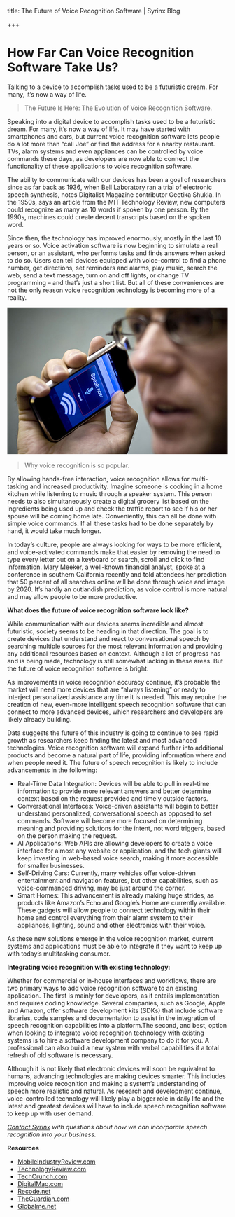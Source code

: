 title: The Future of Voice Recognition Software | Syrinx Blog

+++

# How Far Can Voice Recognition Software Take Us?
Talking to a device to accomplish tasks used to be a futuristic dream. For many, it’s now a way of life.

> The Future Is Here: The Evolution of Voice Recognition Software. 

Speaking into a digital device to accomplish tasks used to be a futuristic dream. For many, it’s now a way of life. It may have started with smartphones and cars, but current voice recognition software lets people do a lot more than “call Joe” or find the address for a nearby restaurant. TVs, alarm systems and even appliances can be controlled by voice commands these days, as developers are now able to connect the functionality of these applications to voice recognition software.

The ability to communicate with our devices has been a goal of researchers since as far back as 1936, when Bell Laboratory ran a trial of electronic speech synthesis, notes Digitalist Magazine contributor Geetika Shukla. In the 1950s, says an article from the MIT Technology Review, new computers could recognize as many as 10 words if spoken by one person. By the 1990s, machines could create decent transcripts based on the spoken word.

Since then, the technology has improved enormously, mostly in the last 10 years or so. Voice activation software is now beginning to simulate a real person, or an assistant, who performs tasks and finds answers when asked to do so. Users can tell devices equipped with voice-control to find a phone number, get directions, set reminders and alarms, play music, search the web, send a text message, turn on and off lights, or change TV programming – and that’s just a short list. But all of these conveniences are not the only reason voice recognition technology is becoming more of a reality.

![](/assets/img/blog/The-future-of-voice-recongnition-software.jpeg)

> Why voice recognition is so popular.

By allowing hands-free interaction, voice recognition allows for multi-tasking and increased productivity. Imagine someone is cooking in a home kitchen while listening to music through a speaker system. This person needs to also simultaneously create a digital grocery list based on the ingredients being used up and check the traffic report to see if his or her spouse will be coming home late. Conveniently, this can all be done with simple voice commands. If all these tasks had to be done separately by hand, it would take much longer.

In today’s culture, people are always looking for ways to be more efficient, and voice-activated commands make that easier by removing the need to type every letter out on a keyboard or search, scroll and click to find information. Mary Meeker, a well-known financial analyst, spoke at a conference in southern California recently and told attendees her prediction that 50 percent of all searches online will be done through voice and image by 2020. It’s hardly an outlandish prediction, as voice control is more natural and may allow people to be more productive.

**What does the future of voice recognition software look like?**

While communication with our devices seems incredible and almost futuristic, society seems to be heading in that direction. The goal is to create devices that understand and react to conversational speech by searching multiple sources for the most relevant information and providing any additional resources based on context. Although a lot of progress has and is being made, technology is still somewhat lacking in these areas. But the future of voice recognition software is bright.

As improvements in voice recognition accuracy continue, it’s probable the market will need more devices that are “always listening” or ready to interject personalized assistance any time it is needed. This may require the creation of new, even-more intelligent speech recognition software that can connect to more advanced devices, which researchers and developers are likely already building.

Data suggests the future of this industry is going to continue to see rapid growth as researchers keep finding the latest and most advanced technologies. Voice recognition software will expand further into additional products and become a natural part of life, providing information where and when people need it. The future of speech recognition is likely to include advancements in the following:

- Real-Time Data Integration: Devices will be able to pull in real-time information to provide more relevant answers and better determine context based on the request provided and timely outside factors.
- Conversational Interfaces: Voice-driven assistants will begin to better understand personalized, conversational speech as opposed to set commands. Software will become more focused on determining meaning and providing solutions for the intent, not word triggers, based on the person making the request.
- AI Applications: Web APIs are allowing developers to create a voice interface for almost any website or application, and the tech giants will keep investing in web-based voice search, making it more accessible for smaller businesses.
- Self-Driving Cars: Currently, many vehicles offer voice-driven entertainment and navigation features, but other capabilities, such as voice-commanded driving, may be just around the corner.
- Smart Homes: This advancement is already making huge strides, as products like Amazon’s Echo and Google’s Home are currently available. These gadgets will allow people to connect technology within their home and control everything from their alarm system to their appliances, lighting, sound and other electronics with their voice.

As these new solutions emerge in the voice recognition market, current systems and applications must be able to integrate if they want to keep up with today’s multitasking consumer.

**Integrating voice recognition with existing technology:**

Whether for commercial or in-house interfaces and workflows, there are two primary ways to add voice recognition software to an existing application. The first is mainly for developers, as it entails implementation and requires coding knowledge. Several companies, such as Google, Apple and Amazon, offer software development kits (SDKs) that include software libraries, code samples and documentation to assist in the integration of speech recognition capabilities into a platform.The second, and best, option when looking to integrate voice recognition technology with existing systems is to hire a software development company to do it for you. A professional can also build a new system with verbal capabilities if a total refresh of old software is necessary.

Although it is not likely that electronic devices will soon be equivalent to humans, advancing technologies are making devices smarter. This includes improving voice recognition and making a system’s understanding of speech more realistic and natural. As research and development continue, voice-controlled technology will likely play a bigger role in daily life and the latest and greatest devices will have to include speech recognition software to keep up with user demand.

*[Contact Syrinx](http://www.syrinx.com/contact/) with questions about how we can incorporate speech recognition into your business.*

**Resources**
- [MobileIndustryReview.com](http://www.mobileindustryreview.com/2014/10/voice-recognition-come-of-age.html)
- [TechnologyReview.com](https://www.technologyreview.com/s/602714/first-computer-to-match-humans-in-conversational-speech-recognition/)
- [TechCrunch.com](https://techcrunch.com/2015/03/06/the-future-of-voice-activated-ai-sounds-awesome/)
- [DigitalMag.com](http://www.digitalistmag.com/digital-economy/2016/01/21/future-of-voice-recognition-03956592)
- [Recode.net](http://www.recode.net/2015/10/27/11620032/the-future-of-voice-whats-next-after-siri-alexa-and-ok-google)
- [TheGuardian.com](https://www.theguardian.com/technology/voice-recognition)
- [Globalme.net](https://www.globalme.net/blog/the-present-future-of-speech-recognition)
